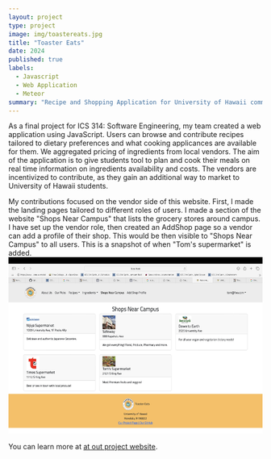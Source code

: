 ```yaml
---
layout: project
type: project
image: img/toastereats.jpg
title: "Toaster Eats"
date: 2024
published: true
labels:
  - Javascript
  - Web Application
  - Meteor
summary: "Recipe and Shopping Application for University of Hawaii community."
---
```




As a final project for ICS 314: Software Engineering, my team created a web application using JavaScript. Users can browse and contribute recipes tailored to dietary preferences and what cooking applicances are available for them. We aggregated pricing of ingredients from local vendors. The aim of the application is to give students tool to plan and cook their meals on real time information on ingredients availability and costs. The vendors are incentivized to contribute, as they gain an additional way to market to University of Hawaii students. 





My contributions focused on the vendor side of this website. First, I made the landing pages tailored to different roles of users. I made a section of the website "Shops Near Campus" that lists the grocery stores around campus. I have set up the vendor role, then created an AddShop page so a vendor can add a profile of their shop. This would be then visible to "Shops Near Campus" to all users. This is a snapshot of when "Tom's supermarket" is added. 
<img width="600px" height ="350px" class="rounded float-start pe-4" src="./ShopsNear.jpg">


You can learn more at  [at out project website](https://toaster-eats.github.io).
